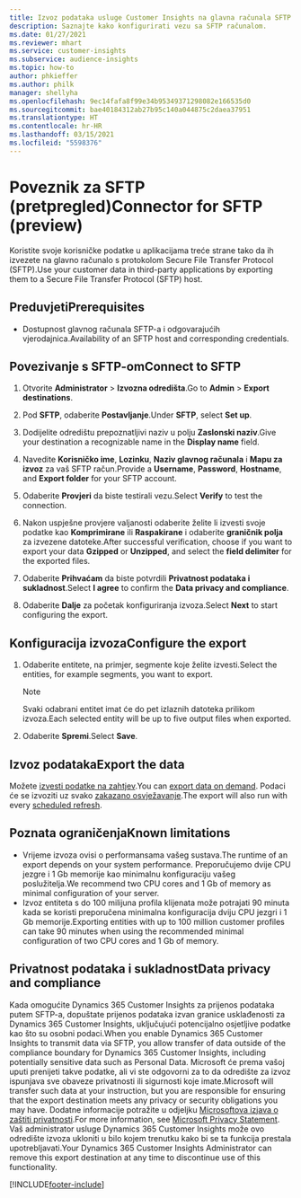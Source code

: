 ```yaml
---
title: Izvoz podataka usluge Customer Insights na glavna računala SFTP
description: Saznajte kako konfigurirati vezu sa SFTP računalom.
ms.date: 01/27/2021
ms.reviewer: mhart
ms.service: customer-insights
ms.subservice: audience-insights
ms.topic: how-to
author: phkieffer
ms.author: philk
manager: shellyha
ms.openlocfilehash: 9ec14fafa8f99e34b95349371298082e166535d0
ms.sourcegitcommit: bae40184312ab27b95c140a044875c2daea37951
ms.translationtype: HT
ms.contentlocale: hr-HR
ms.lasthandoff: 03/15/2021
ms.locfileid: "5598376"
---
```

# <a name="connector-for-sftp-preview"></a><span data-ttu-id="6ca60-103">Poveznik za SFTP (pretpregled)</span><span class="sxs-lookup"><span data-stu-id="6ca60-103">Connector for SFTP (preview)</span></span>

<span data-ttu-id="6ca60-104">Koristite svoje korisničke podatke u aplikacijama treće strane tako da ih izvezete na glavno računalo s protokolom Secure File Transfer Protocol (SFTP).</span><span class="sxs-lookup"><span data-stu-id="6ca60-104">Use your customer data in third-party applications by exporting them to a Secure File Transfer Protocol (SFTP) host.</span></span>

## <a name="prerequisites"></a><span data-ttu-id="6ca60-105">Preduvjeti</span><span class="sxs-lookup"><span data-stu-id="6ca60-105">Prerequisites</span></span>

- <span data-ttu-id="6ca60-106">Dostupnost glavnog računala SFTP-a i odgovarajućih vjerodajnica.</span><span class="sxs-lookup"><span data-stu-id="6ca60-106">Availability of an SFTP host and corresponding credentials.</span></span>

## <a name="connect-to-sftp"></a><span data-ttu-id="6ca60-107">Povezivanje s SFTP-om</span><span class="sxs-lookup"><span data-stu-id="6ca60-107">Connect to SFTP</span></span>

1. <span data-ttu-id="6ca60-108">Otvorite **Administrator** > **Izvozna odredišta**.</span><span class="sxs-lookup"><span data-stu-id="6ca60-108">Go to **Admin** > **Export destinations**.</span></span>

1. <span data-ttu-id="6ca60-109">Pod **SFTP**, odaberite **Postavljanje**.</span><span class="sxs-lookup"><span data-stu-id="6ca60-109">Under **SFTP**, select **Set up**.</span></span>

1. <span data-ttu-id="6ca60-110">Dodijelite odredištu prepoznatljivi naziv u polju **Zaslonski naziv**.</span><span class="sxs-lookup"><span data-stu-id="6ca60-110">Give your destination a recognizable name in the **Display name** field.</span></span>

1. <span data-ttu-id="6ca60-111">Navedite **Korisničko ime**, **Lozinku**, **Naziv glavnog računala** i **Mapu za izvoz** za vaš SFTP račun.</span><span class="sxs-lookup"><span data-stu-id="6ca60-111">Provide a **Username**, **Password**, **Hostname**, and **Export folder** for your SFTP account.</span></span>

1. <span data-ttu-id="6ca60-112">Odaberite **Provjeri** da biste testirali vezu.</span><span class="sxs-lookup"><span data-stu-id="6ca60-112">Select **Verify** to test the connection.</span></span>

1. <span data-ttu-id="6ca60-113">Nakon uspješne provjere valjanosti odaberite želite li izvesti svoje podatke kao **Komprimirane** ili **Raspakirane** i odaberite **graničnik polja** za izvezene datoteke.</span><span class="sxs-lookup"><span data-stu-id="6ca60-113">After successful verification, choose if you want to export your data **Gzipped** or **Unzipped**, and select the **field delimiter** for the exported files.</span></span>

1. <span data-ttu-id="6ca60-114">Odaberite **Prihvaćam** da biste potvrdili **Privatnost podataka i sukladnost**.</span><span class="sxs-lookup"><span data-stu-id="6ca60-114">Select **I agree** to confirm the **Data privacy and compliance**.</span></span>

1. <span data-ttu-id="6ca60-115">Odaberite **Dalje** za početak konfiguriranja izvoza.</span><span class="sxs-lookup"><span data-stu-id="6ca60-115">Select **Next** to start configuring the export.</span></span>

## <a name="configure-the-export"></a><span data-ttu-id="6ca60-116">Konfiguracija izvoza</span><span class="sxs-lookup"><span data-stu-id="6ca60-116">Configure the export</span></span>

1. <span data-ttu-id="6ca60-117">Odaberite entitete, na primjer, segmente koje želite izvesti.</span><span class="sxs-lookup"><span data-stu-id="6ca60-117">Select the entities, for example segments, you want to export.</span></span>

   > [!NOTE]
   > <span data-ttu-id="6ca60-118">Svaki odabrani entitet imat će do pet izlaznih datoteka prilikom izvoza.</span><span class="sxs-lookup"><span data-stu-id="6ca60-118">Each selected entity will be up to five output files when exported.</span></span> 

1. <span data-ttu-id="6ca60-119">Odaberite **Spremi**.</span><span class="sxs-lookup"><span data-stu-id="6ca60-119">Select **Save**.</span></span>

## <a name="export-the-data"></a><span data-ttu-id="6ca60-120">Izvoz podataka</span><span class="sxs-lookup"><span data-stu-id="6ca60-120">Export the data</span></span>

<span data-ttu-id="6ca60-121">Možete [izvesti podatke na zahtjev](export-destinations.md).</span><span class="sxs-lookup"><span data-stu-id="6ca60-121">You can [export data on demand](export-destinations.md).</span></span> <span data-ttu-id="6ca60-122">Podaci će se izvoziti uz svako [zakazano osvježavanje](system.md#schedule-tab).</span><span class="sxs-lookup"><span data-stu-id="6ca60-122">The export will also run with every [scheduled refresh](system.md#schedule-tab).</span></span>

## <a name="known-limitations"></a><span data-ttu-id="6ca60-123">Poznata ograničenja</span><span class="sxs-lookup"><span data-stu-id="6ca60-123">Known limitations</span></span>

- <span data-ttu-id="6ca60-124">Vrijeme izvoza ovisi o performansama vašeg sustava.</span><span class="sxs-lookup"><span data-stu-id="6ca60-124">The runtime of an export depends on your system performance.</span></span> <span data-ttu-id="6ca60-125">Preporučujemo dvije CPU jezgre i 1 Gb memorije kao minimalnu konfiguraciju vašeg poslužitelja.</span><span class="sxs-lookup"><span data-stu-id="6ca60-125">We recommend two CPU cores and 1 Gb of memory as minimal configuration of your server.</span></span> 
- <span data-ttu-id="6ca60-126">Izvoz entiteta s do 100 milijuna profila klijenata može potrajati 90 minuta kada se koristi preporučena minimalna konfiguracija dviju CPU jezgri i 1 Gb memorije.</span><span class="sxs-lookup"><span data-stu-id="6ca60-126">Exporting entities with up to 100 million customer profiles can take 90 minutes when using the recommended minimal configuration of two CPU cores and 1 Gb of memory.</span></span> 

## <a name="data-privacy-and-compliance"></a><span data-ttu-id="6ca60-127">Privatnost podataka i sukladnost</span><span class="sxs-lookup"><span data-stu-id="6ca60-127">Data privacy and compliance</span></span>

<span data-ttu-id="6ca60-128">Kada omogućite Dynamics 365 Customer Insights za prijenos podataka putem SFTP-a, dopuštate prijenos podataka izvan granice usklađenosti za Dynamics 365 Customer Insights, uključujući potencijalno osjetljive podatke kao što su osobni podaci.</span><span class="sxs-lookup"><span data-stu-id="6ca60-128">When you enable Dynamics 365 Customer Insights to transmit data via SFTP, you allow transfer of data outside of the compliance boundary for Dynamics 365 Customer Insights, including potentially sensitive data such as Personal Data.</span></span> <span data-ttu-id="6ca60-129">Microsoft će prema vašoj uputi prenijeti takve podatke, ali vi ste odgovorni za to da odredište za izvoz ispunjava sve obaveze privatnosti ili sigurnosti koje imate.</span><span class="sxs-lookup"><span data-stu-id="6ca60-129">Microsoft will transfer such data at your instruction, but you are responsible for ensuring that the export destination meets any privacy or security obligations you may have.</span></span> <span data-ttu-id="6ca60-130">Dodatne informacije potražite u odjeljku [Microsoftova izjava o zaštiti privatnosti](https://go.microsoft.com/fwlink/?linkid=396732).</span><span class="sxs-lookup"><span data-stu-id="6ca60-130">For more information, see [Microsoft Privacy Statement](https://go.microsoft.com/fwlink/?linkid=396732).</span></span>
<span data-ttu-id="6ca60-131">Vaš administrator usluge Dynamics 365 Customer Insights može ovo odredište izvoza ukloniti u bilo kojem trenutku kako bi se ta funkcija prestala upotrebljavati.</span><span class="sxs-lookup"><span data-stu-id="6ca60-131">Your Dynamics 365 Customer Insights Administrator can remove this export destination at any time to discontinue use of this functionality.</span></span>


[!INCLUDE[footer-include](../includes/footer-banner.md)]